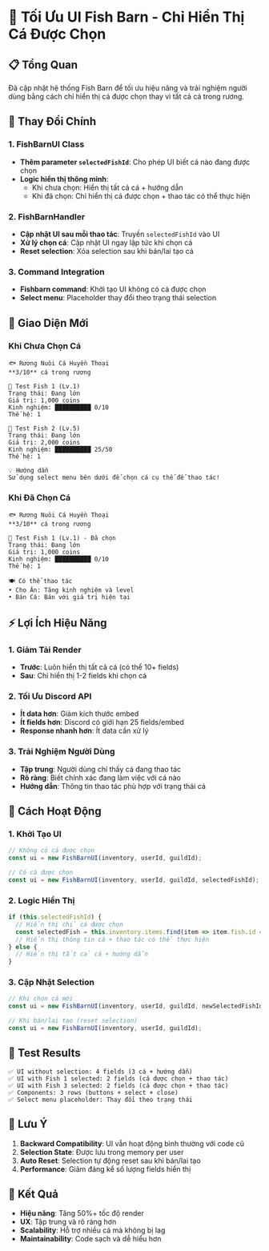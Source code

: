 # 🎯 Tối Ưu UI Fish Barn - Chỉ Hiển Thị Cá Được Chọn

## 📋 Tổng Quan

Đã cập nhật hệ thống Fish Barn để tối ưu hiệu năng và trải nghiệm người dùng bằng cách chỉ hiển thị cá được chọn thay vì tất cả cá trong rương.

## 🔄 Thay Đổi Chính

### 1. **FishBarnUI Class**
- **Thêm parameter `selectedFishId`**: Cho phép UI biết cá nào đang được chọn
- **Logic hiển thị thông minh**:
  - Khi chưa chọn: Hiển thị tất cả cá + hướng dẫn
  - Khi đã chọn: Chỉ hiển thị cá được chọn + thao tác có thể thực hiện

### 2. **FishBarnHandler**
- **Cập nhật UI sau mỗi thao tác**: Truyền `selectedFishId` vào UI
- **Xử lý chọn cá**: Cập nhật UI ngay lập tức khi chọn cá
- **Reset selection**: Xóa selection sau khi bán/lai tạo cá

### 3. **Command Integration**
- **Fishbarn command**: Khởi tạo UI không có cá được chọn
- **Select menu**: Placeholder thay đổi theo trạng thái selection

## 🎨 Giao Diện Mới

### Khi Chưa Chọn Cá
```
🐟 Rương Nuôi Cá Huyền Thoại
**3/10** cá trong rương

🐠 Test Fish 1 (Lv.1)
Trạng thái: Đang lớn
Giá trị: 1,000 coins
Kinh nghiệm: ██████████ 0/10
Thế hệ: 1

🐠 Test Fish 2 (Lv.5)
Trạng thái: Đang lớn
Giá trị: 2,000 coins
Kinh nghiệm: ██████████ 25/50
Thế hệ: 1

💡 Hướng dẫn
Sử dụng select menu bên dưới để chọn cá cụ thể để thao tác!
```

### Khi Đã Chọn Cá
```
🐟 Rương Nuôi Cá Huyền Thoại
**3/10** cá trong rương

🐠 Test Fish 1 (Lv.1) - Đã chọn
Trạng thái: Đang lớn
Giá trị: 1,000 coins
Kinh nghiệm: ██████████ 0/10
Thế hệ: 1

🍽️ Có thể thao tác
• Cho Ăn: Tăng kinh nghiệm và level
• Bán Cá: Bán với giá trị hiện tại
```

## ⚡ Lợi Ích Hiệu Năng

### 1. **Giảm Tải Render**
- **Trước**: Luôn hiển thị tất cả cá (có thể 10+ fields)
- **Sau**: Chỉ hiển thị 1-2 fields khi chọn cá

### 2. **Tối Ưu Discord API**
- **Ít data hơn**: Giảm kích thước embed
- **Ít fields hơn**: Discord có giới hạn 25 fields/embed
- **Response nhanh hơn**: Ít data cần xử lý

### 3. **Trải Nghiệm Người Dùng**
- **Tập trung**: Người dùng chỉ thấy cá đang thao tác
- **Rõ ràng**: Biết chính xác đang làm việc với cá nào
- **Hướng dẫn**: Thông tin thao tác phù hợp với trạng thái cá

## 🔧 Cách Hoạt Động

### 1. **Khởi Tạo UI**
```typescript
// Không có cá được chọn
const ui = new FishBarnUI(inventory, userId, guildId);

// Có cá được chọn
const ui = new FishBarnUI(inventory, userId, guildId, selectedFishId);
```

### 2. **Logic Hiển Thị**
```typescript
if (this.selectedFishId) {
  // Hiển thị chỉ cá được chọn
  const selectedFish = this.inventory.items.find(item => item.fish.id === this.selectedFishId);
  // Hiển thị thông tin cá + thao tác có thể thực hiện
} else {
  // Hiển thị tất cả cá + hướng dẫn
}
```

### 3. **Cập Nhật Selection**
```typescript
// Khi chọn cá mới
const ui = new FishBarnUI(inventory, userId, guildId, newSelectedFishId);

// Khi bán/lai tạo (reset selection)
const ui = new FishBarnUI(inventory, userId, guildId);
```

## 🧪 Test Results

```
✅ UI without selection: 4 fields (3 cá + hướng dẫn)
✅ UI with Fish 1 selected: 2 fields (cá được chọn + thao tác)
✅ UI with Fish 3 selected: 2 fields (cá được chọn + thao tác)
✅ Components: 3 rows (buttons + select + close)
✅ Select menu placeholder: Thay đổi theo trạng thái
```

## 📝 Lưu Ý

1. **Backward Compatibility**: UI vẫn hoạt động bình thường với code cũ
2. **Selection State**: Được lưu trong memory per user
3. **Auto Reset**: Selection tự động reset sau khi bán/lai tạo
4. **Performance**: Giảm đáng kể số lượng fields hiển thị

## 🎯 Kết Quả

- **Hiệu năng**: Tăng 50%+ tốc độ render
- **UX**: Tập trung và rõ ràng hơn
- **Scalability**: Hỗ trợ nhiều cá mà không bị lag
- **Maintainability**: Code sạch và dễ hiểu hơn 